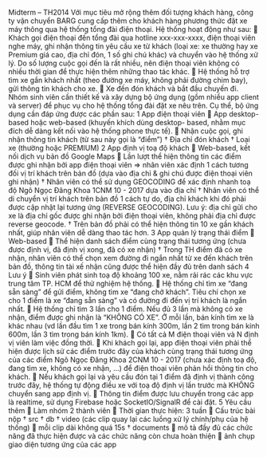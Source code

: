 Midterm – TH2014
Với mục tiêu mở rộng thêm đối tượng khách hàng, công ty vận chuyển BARG
cung cấp thêm cho khách hàng phương thức đặt xe máy thông qua hệ thống
tổng đài điện thoại. Hệ thống hoạt động như sau:
 Khách gọi điện thoại đến tổng đài qua hotline xxx-xxx-xxxx, điện thoại viên
nghe máy, ghi nhận thông tin yêu cầu xe từ khách (loại xe: xe thường hay
xe Premium giá cao, địa chỉ đón, 1 số ghi chú khác) và chuyển vào hệ
thống xử lý. Do số lượng cuộc gọi đến là rất nhiều, nên điện thoại viên
không có nhiều thời gian để thực hiện thêm những thao tác khác.
 Hệ thống hỗ trợ tìm xe gần khách nhất (theo đường xe máy, không phải
đường chim bay), gửi thông tin khách cho xe.
 Xe đến đón khách và bắt đầu chuyến đi.
Nhóm sinh viên cần thiết kế và xây dựng bộ ứng dụng (gồm nhiều app client và
server) để phục vụ cho hệ thống tổng đài đặt xe nêu trên. Cụ thể, bộ ứng dụng
cần đáp ứng được các phần sau:
1 App điện thoại viên
 App desktop-based hoặc web-based (khuyến khích dùng desktop-
based, nhằm mục đích dễ dàng kết nối vào hệ thống phone thực tế).
 Nhận cuộc gọi, ghi nhận thông tin khách (từ sau này gọi là “điểm”)
† Địa chỉ đón khách
† Loại xe (thường hoặc PREMIUM)
2 App định vị toạ độ khách
 Web-based, kết nối dịch vụ bản đồ Google Maps
 Lần lượt thể hiện thông tin các điểm được ghi nhận bởi app điện thoại
viên => nhân viên xác định 1 cách tương đối vị trí khách trên bản đồ
(dựa vào địa chỉ & ghi chú được điện thoại viên ghi nhận)
†
Nhân viên có thể sử dụng GEOCODING để xác định nhanh toạ độ
Ngô Ngọc Đăng Khoa
1CNM
10 - 2017
dựa vào địa chỉ
†
Nhân viên có thể di chuyển vị trí khách trên bản đồ 1 cách tự do, địa
chỉ khách khi đó phải được cập nhật lại tương ứng (REVERSE
GEOCODING). Lưu ý: địa chỉ gửi cho xe là địa chỉ gốc được ghi nhận
bởi điện thoại viên, không phải địa chỉ được reverse geocode.
†
Trên bản đồ phải có thể hiện thông tin 10 xe gần khách nhất, giúp
nhân viên dễ dàng thao tác hơn.
3 App quản lý trạng thái điểm
 Web-based
 Thể hiện danh sách điểm cùng trạng thái tương ứng (chưa được định vị,
đã định vị xong, đã có xe nhận)
†
Trong TH điểm đã có xe nhận, nhân viên có thể chọn xem đường đi
ngắn nhất từ xe đến khách trên bản đồ, thông tin tài xế nhận cũng
được thể hiện đầy đủ trên danh sách
4 Lưu ý
 Sinh viên phát sinh toạ độ khoảng 100 xe, nằm rải rác các khu vực
trung tâm TP. HCM để thử nghiệm hệ thống.
 Hệ thống chỉ tìm xe “đang sẵn sàng” để gửi điểm, không tìm xe “đang
chở khách”. Tiêu chí chọn xe cho 1 điểm là xe “đang sẵn sàng” và có
đường đi đến vị trí khách là ngắn nhất.
 Hệ thống chỉ tìm 3 lần cho 1 điểm. Nếu đủ 3 lần mà không có xe nhận,
điểm được ghi nhận là “KHÔNG CÓ XE”. Ở mỗi lần, bán kính tìm xe là
khác nhau (vd lần đầu tìm 1 xe trong bán kính 300m, lần 2 tìm trong bán
kính 600m, lần 3 tìm trong bán kính 1km).
 Có tất cả M điện thoại viên và N định vị viên làm việc đồng thời.
 Khi khách gọi lại, app điện thoại viên phải thể hiện được lịch sử các
điểm trước đây của khách cùng trạng thái tương ứng của các điểm
Ngô Ngọc Đăng Khoa
2CNM
10 - 2017
(chưa xác định toạ độ, đang tìm xe, không có xe nhận, ...) để điện thoại
viên phản hồi thông tin cho khách.
 Nếu khách gọi lại và yêu cầu đón tại 1 điểm đã định vị thành công trước
đây, hệ thống tự động điều xe với toạ độ định vị lần trước mà KHÔNG
chuyển sang app định vị.
 Thông tin điểm được lưu chuyển trong các app là realtime, sử dụng
Firebase hoặc SocketIO/SignalR để cài đặt.
5 Yêu cầu thêm
 Làm nhóm 2 thành viên
 Thời gian thực hiện: 3 tuần
 Cấu trúc bài nộp
† src
† db
† video (các clip quay lại các luồng xử lý chính/phụ của hệ thống)
 mỗi clip dài không quá 15s
†
documents
 mô tả đầy đủ các chức năng đã thực hiện được và các chức
năng còn chưa hoàn thiện
 ảnh chụp giao diện tương ứng của các app
